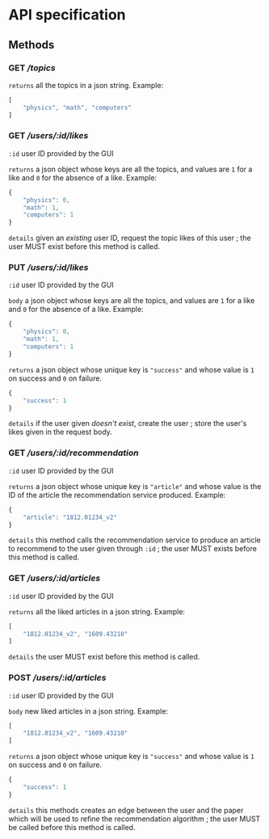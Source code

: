 # API specification

## Methods

### **GET** _/topics_

`returns` all the topics in a json string. Example:
```js
[
    "physics", "math", "computers"
]
```

### **GET** _/users/:id/likes_

`:id` user ID provided by the GUI

`returns` a json object whose keys are all the topics, and values are `1` for a like and `0` for the absence of a like. Example:
```js
{
    "physics": 0,
    "math": 1,
    "computers": 1
}
```

`details` given an _existing_ user ID, request the topic likes of this user ; the user MUST exist before this method is called.

### **PUT** _/users/:id/likes_

`:id` user ID provided by the GUI

`body` a json object whose keys are all the topics, and values are `1` for a like and `0` for the absence of a like. Example:
```js
{
    "physics": 0,
    "math": 1,
    "computers": 1
}
```

`returns` a json object whose unique key is `"success"` and whose value is `1` on success and `0` on failure.
```js
{
    "success": 1
}
```

`details` if the user given _doesn't exist_, create the user ; store the user's likes given in the request body.

### **GET** _/users/:id/recommendation_

`:id` user ID provided by the GUI

`returns` a json object whose unique key is `"article"` and whose value is the ID of the article the recommendation service produced. Example:
```js
{
    "article": "1812.01234_v2"
}
```

`details` this method calls the recommendation service to produce an article to recommend to the user given through `:id` ; the user MUST exists before this method is called.

### **GET** _/users/:id/articles_

`:id` user ID provided by the GUI

`returns` all the liked articles in a json string. Example:
```js
[
    "1812.01234_v2", "1609.43210"
]
```

`details` the user MUST exist before this method is called.

### **POST** _/users/:id/articles_

`:id` user ID provided by the GUI

`body` new liked articles in a json string. Example:
```js
[
    "1812.01234_v2", "1609.43210"
]
```

`returns` a json object whose unique key is `"success"` and whose value is `1` on success and `0` on failure.
```js
{
    "success": 1
}
```

`details` this methods creates an edge between the user and the paper which will be used to refine the recommendation algorithm ; the user MUST be called before this method is called.
